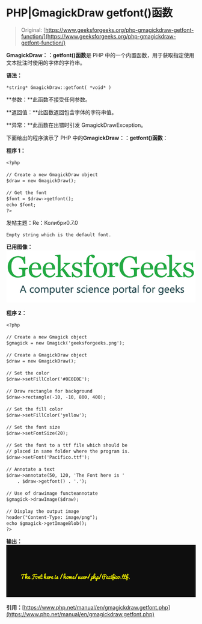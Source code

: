 # PHP|GmagickDraw getfont()函数

> Original: [https://www.geeksforgeeks.org/php-gmagickdraw-getfont-function/](https://www.geeksforgeeks.org/php-gmagickdraw-getfont-function/)

**GmagickDraw：：getfont()函数**是 PHP 中的一个内置函数，用于获取指定使用文本批注时使用的字体的字符串。

**语法：**

```
*string* GmagickDraw::getfont( *void* )
```

**参数：**此函数不接受任何参数。

**返回值：**此函数返回包含字体的字符串值。

**异常：**此函数在出错时引发 GmagickDrawException。

下面给出的程序演示了 PHP 中的**GmagickDraw：：getfont()函数**：

**程序 1：**

```
<?php 

// Create a new GmagickDraw object 
$draw = new GmagickDraw(); 

// Get the font 
$font = $draw->getfont(); 
echo $font; 
?>
```

发帖主题：Re：Колибри0.7.0

```
Empty string which is the default font.
```

**已用图像：**
![](img/07c99ec29e7a50fc3ea91a9d4a8d2f31.png)

**程序 2：**

```
<?php

// Create a new Gmagick object
$gmagick = new Gmagick('geeksforgeeks.png');

// Create a GmagickDraw object
$draw = new GmagickDraw();

// Set the color
$draw->setFillColor('#0E0E0E');

// Draw rectangle for background
$draw->rectangle(-10, -10, 800, 400);

// Set the fill color
$draw->setFillColor('yellow');

// Set the font size
$draw->setFontSize(20);

// Set the font to a ttf file which should be
// placed in same folder where the program is.
$draw->setFont('Pacifico.ttf');

// Annotate a text
$draw->annotate(50, 120, 'The Font here is '
    . $draw->getfont() . '.');

// Use of drawimage functeannotate
$gmagick->drawImage($draw);

// Display the output image
header("Content-Type: image/png");
echo $gmagick->getImageBlob();
?>
```

**输出：**
![](img/dfbac03dcfcd961265140161b1378751.png)

**引用：**[https://www.php.net/manual/en/gmagickdraw.getfont.php](https://www.php.net/manual/en/gmagickdraw.getfont.php)